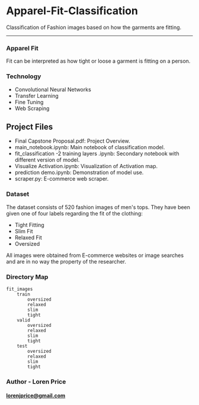 # Apparel-Fit-Classification
Classification of Fashion images based on how the garments are fitting. 
___

### Apparel Fit
Fit can be interpreted as how tight or loose a garment is fitting on a person.

### Technology 
* Convolutional Neural Networks
* Transfer Learning
* Fine Tuning
* Web Scraping

## Project Files
* Final Capstone Proposal.pdf: Project Overview. 
* main_notebook.ipynb: Main notebook of classification model.
* fit_classification -2 training layers .ipynb: Secondary notebook with different version of model.
* Visualize Activation.ipynb: Visualization of Activation map.
* prediction demo.ipynb: Demonstration of model use.
* scraper.py: E-commerce web scraper.




### Dataset

The dataset consists of 520 fashion images of men's tops. They have been given one of four labels regarding the fit of the clothing:

*    Tight Fitting
*    Slim Fit
*    Relaxed Fit
*    Oversized

All images were obtained from E-commerce websites or image searches and are in no way the property of the researcher.

### Directory Map

    fit_images
        train
            oversized
            relaxed
            slim
            tight
        valid
            oversized
            relaxed
            slim
            tight
        test
            oversized
            relaxed
            slim
            tight
 
 
 ### Author - Loren Price 
 #### lorenjprice@gmail.com


